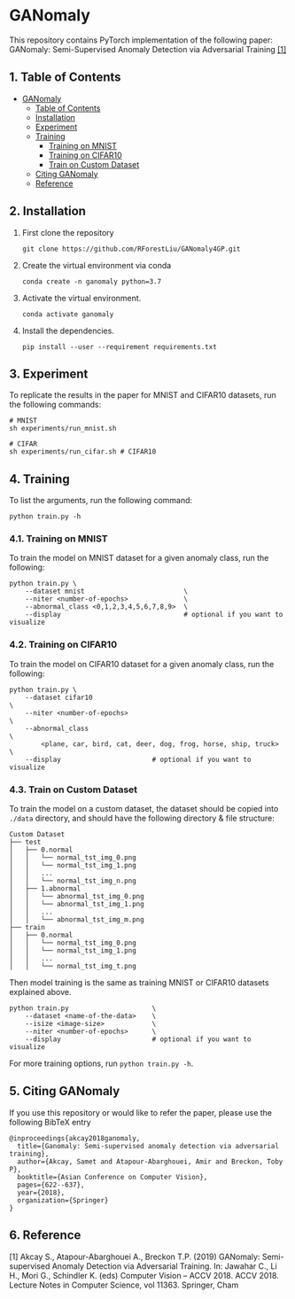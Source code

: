# GANomaly

This repository contains PyTorch implementation of the following paper: GANomaly: Semi-Supervised Anomaly Detection via Adversarial Training [[1]](#reference)

##  1. Table of Contents
- [GANomaly](#ganomaly)
    - [Table of Contents](#table-of-contents)
    - [Installation](#installation)
    - [Experiment](#experiment)
    - [Training](#training)
        - [Training on MNIST](#training-on-mnist)
        - [Training on CIFAR10](#training-on-cifar10)
        - [Train on Custom Dataset](#train-on-custom-dataset)
    - [Citing GANomaly](#citing-ganomaly)
    - [Reference](#reference)
    

## 2. Installation
1. First clone the repository
   ```
   git clone https://github.com/RForestLiu/GANomaly4GP.git
   ```
2. Create the virtual environment via conda
    ```
    conda create -n ganomaly python=3.7
    ```
3. Activate the virtual environment.
    ```
    conda activate ganomaly
    ```
3. Install the dependencies.
   ```
   pip install --user --requirement requirements.txt
   ```

## 3. Experiment
To replicate the results in the paper for MNIST and CIFAR10  datasets, run the following commands:

``` shell
# MNIST
sh experiments/run_mnist.sh

# CIFAR
sh experiments/run_cifar.sh # CIFAR10
```

## 4. Training
To list the arguments, run the following command:
```
python train.py -h
```

### 4.1. Training on MNIST
To train the model on MNIST dataset for a given anomaly class, run the following:

``` 
python train.py \
    --dataset mnist                         \
    --niter <number-of-epochs>              \
    --abnormal_class <0,1,2,3,4,5,6,7,8,9>  \
    --display                               # optional if you want to visualize     
```

### 4.2. Training on CIFAR10
To train the model on CIFAR10 dataset for a given anomaly class, run the following:

``` 
python train.py \
    --dataset cifar10                                                   \
    --niter <number-of-epochs>                                          \
    --abnormal_class                                                    \
        <plane, car, bird, cat, deer, dog, frog, horse, ship, truck>    \
    --display                       # optional if you want to visualize        
```

### 4.3. Train on Custom Dataset
To train the model on a custom dataset, the dataset should be copied into `./data` directory, and should have the following directory & file structure:

```
Custom Dataset
├── test
│   ├── 0.normal
│   │   └── normal_tst_img_0.png
│   │   └── normal_tst_img_1.png
│   │   ...
│   │   └── normal_tst_img_n.png
│   ├── 1.abnormal
│   │   └── abnormal_tst_img_0.png
│   │   └── abnormal_tst_img_1.png
│   │   ...
│   │   └── abnormal_tst_img_m.png
├── train
│   ├── 0.normal
│   │   └── normal_tst_img_0.png
│   │   └── normal_tst_img_1.png
│   │   ...
│   │   └── normal_tst_img_t.png

```

Then model training is the same as training MNIST or CIFAR10 datasets explained above.

```
python train.py                     \
    --dataset <name-of-the-data>    \
    --isize <image-size>            \
    --niter <number-of-epochs>      \
    --display                       # optional if you want to visualize
```

For more training options, run `python train.py -h`.

## 5. Citing GANomaly
If you use this repository or would like to refer the paper, please use the following BibTeX entry
```
@inproceedings{akcay2018ganomaly,
  title={Ganomaly: Semi-supervised anomaly detection via adversarial training},
  author={Akcay, Samet and Atapour-Abarghouei, Amir and Breckon, Toby P},
  booktitle={Asian Conference on Computer Vision},
  pages={622--637},
  year={2018},
  organization={Springer}
}
```

## 6. Reference
[1]  Akcay S., Atapour-Abarghouei A., Breckon T.P. (2019) GANomaly: Semi-supervised Anomaly Detection via Adversarial Training. In: Jawahar C., Li H., Mori G., Schindler K. (eds) Computer Vision – ACCV 2018. ACCV 2018. Lecture Notes in Computer Science, vol 11363. Springer, Cham
